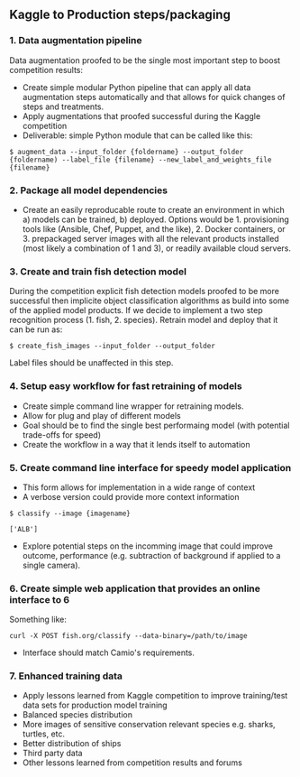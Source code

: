 ## Kaggle to Production steps/packaging

### 1. Data augmentation pipeline

Data augmentation proofed to be the single most important step to boost competition results:

- Create simple modular Python pipeline that can apply all data augmentation steps automatically and that allows for quick changes of steps and treatments.
- Apply augmentations that proofed successful during the Kaggle competition
- Deliverable: simple Python module that can be called like this:

```
$ augment_data --input_folder {foldername} --output_folder {foldername) --label_file {filename} --new_label_and_weights_file {filename} 
```

### 2. Package all model dependencies 

- Create an easily reproducable route to create an environment in which a) models can be trained, b) deployed. Options would be 1. provisioning tools like (Ansible, Chef, Puppet, and the like), 2. Docker containers, or 3. prepackaged server images with all the relevant products installed (most likely a combination of 1 and 3), or readily available cloud servers.

### 3. Create and train fish detection model

During the competition explicit fish detection models proofed to be more successful then implicite object classification algorithms as build into some of the applied model products. If we decide to implement a two step recognition process (1. fish, 2. species). Retrain model and deploy that it can be run as:

```
$ create_fish_images --input_folder --output_folder
```

Label files should be unaffected in this step.

### 4. Setup easy workflow for fast retraining of models

- Create simple command line wrapper for retraining models.
- Allow for plug and play of different models
- Goal should be to find the single best performaing model (with potential trade-offs for speed)
- Create the workflow in a way that it lends itself to automation

### 5. Create command line interface for speedy model application

- This form allows for implementation in a wide range of context 
- A verbose version could provide more context information

```
$ classify --image {imagename}

['ALB']
```

- Explore potential steps on the incomming image that could improve outcome, performance (e.g. subtraction of background if applied to a single camera).

### 6. Create simple web application that provides an online interface to 6

Something like:

```
curl -X POST fish.org/classify --data-binary=/path/to/image  
```

- Interface should match Camio's requirements.

### 7. Enhanced training data

- Apply lessons learned from Kaggle competition to improve training/test data sets for production model training 
- Balanced species distribution
- More images of sensitive conservation relevant species e.g. sharks, turtles, etc.
- Better distribution of ships
- Third party data
- Other lessons learned from competition results and forums
